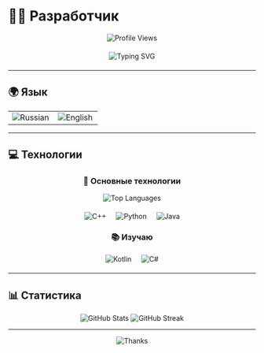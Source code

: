# 👨‍💻 Разработчик

<div align="center">
  
  ![Profile Views](https://komarev.com/ghpvc/?username=gqwg2003&color=blue&style=flat-square)
  
  <div style="display: flex; justify-content: center; align-items: center; gap: 20px; margin: 20px 0;">
    <img src="https://readme-typing-svg.herokuapp.com?font=Fira+Code&weight=500&size=28&pause=1000&color=4F46E5&center=true&vCenter=true&width=435&height=50&lines=Hello+World!+%F0%9F%91%8B;Welcome+to+my+profile+%F0%9F%8C%9F" alt="Typing SVG" />
  </div>

</div>

---

## 🌍 Язык

  <table>
    <tr>
      <td align="center" width="50%">
        <img src="https://readme-typing-svg.herokuapp.com?font=Fira+Code&weight=500&size=24&pause=1000&color=10B981&center=true&vCenter=true&width=200&height=30&lines=Russian+100%25" alt="Russian" />
      </td>
      <td align="center" width="50%">
        <img src="https://readme-typing-svg.herokuapp.com?font=Fira+Code&weight=500&size=24&pause=1000&color=3B82F6&center=true&vCenter=true&width=200&height=30&lines=English+75%25" alt="English" />
      </td>
    </tr>
  </table>
  
---

## 💻 Технологии

<div align="center">
  
  ### 🚀 Основные технологии
  
  <img src="https://github-readme-stats.vercel.app/api/top-langs/?username=gqwg2003&layout=compact&theme=radical&hide_border=true&bg_color=0D1117&title_color=4F46E5&text_color=FFFFFF&icon_color=4F46E5" alt="Top Languages" />
  
  <div style="display: flex; justify-content: center; align-items: center; gap: 20px; margin: 20px 0; flex-wrap: wrap;">
    <img src="https://img.shields.io/badge/C%2B%2B-00599C?style=for-the-badge&logo=c%2B%2B&logoColor=white" alt="C++" />
    <img src="https://img.shields.io/badge/Python-3776AB?style=for-the-badge&logo=python&logoColor=white" alt="Python" />
    <img src="https://img.shields.io/badge/Java-ED8B00?style=for-the-badge&logo=openjdk&logoColor=white" alt="Java" />
  </div>
  
  ### 📚 Изучаю
  
  <div style="display: flex; justify-content: center; align-items: center; gap: 20px; margin: 20px 0; flex-wrap: wrap;">
    <img src="https://img.shields.io/badge/Kotlin-7F52FF?style=for-the-badge&logo=kotlin&logoColor=white" alt="Kotlin" />
    <img src="https://img.shields.io/badge/C%23-239120?style=for-the-badge&logo=c-sharp&logoColor=white" alt="C#" />
  </div>

</div>

---

## 📊 Статистика

<div align="center">
  
  <img src="https://github-readme-stats.vercel.app/api?username=gqwg2003&show_icons=true&theme=radical&hide_border=true&bg_color=0D1117&title_color=4F46E5&text_color=FFFFFF&icon_color=4F46E5" alt="GitHub Stats" />
  
  <img src="https://github-readme-streak-stats.herokuapp.com/?user=gqwg2003&theme=radical&hide_border=true&background=0D1117&stroke=4F46E5&ring=4F46E5&fire=4F46E5&currStreakNum=FFFFFF&currStreakLabel=4F46E5&sideNums=FFFFFF&sideLabels=4F46E5&dates=FFFFFF" alt="GitHub Streak" />
  
</div>

---

<div align="center">
  
  <img src="https://readme-typing-svg.herokuapp.com?font=Fira+Code&weight=500&size=18&pause=2000&color=6B7280&center=true&vCenter=true&width=400&height=25&lines=Thanks+for+visiting!+%F0%9F%92%96" alt="Thanks" />
  
</div> 
